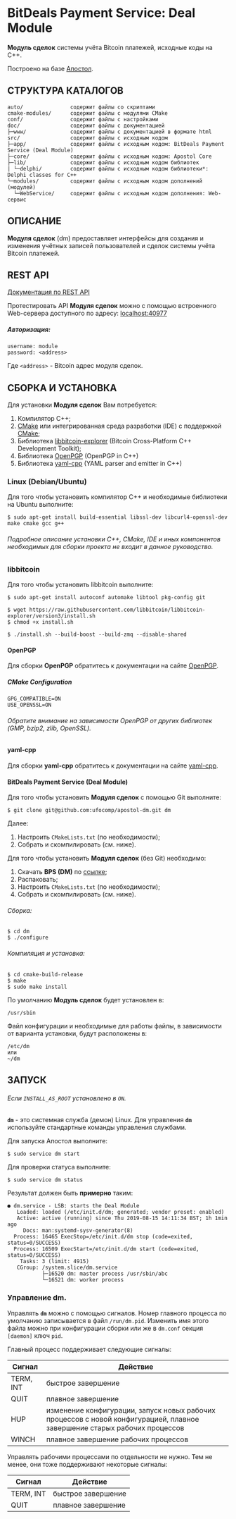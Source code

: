 # BitDeals Payment Service: Deal Module

**Модуль сделок** системы учёта Bitcoin платежей, исходные коды на C++.

Построено на базе [Апостол](https://github.com/ufocomp/apostol).

СТРУКТУРА КАТАЛОГОВ
-
    auto/               содержит файлы со скриптами
    cmake-modules/      содержит файлы с модулями CMake
    conf/               содержит файлы с настройками
    doc/                содержит файлы с документацией
    ├─www/              содержит файлы с документацией в формате html
    src/                содержит файлы с исходным кодом
    ├─app/              содержит файлы с исходным кодом: BitDeals Payment Service (Deal Module)
    ├─core/             содержит файлы с исходным кодом: Apostol Core
    ├─lib/              содержит файлы с исходным кодом библиотек
    | └─delphi/         содержит файлы с исходным кодом библиотеки*: Delphi classes for C++
    └─modules/          содержит файлы с исходным кодом дополнений (модулей)
      └─WebService/     содержит файлы с исходным кодом дополнения: Web-сервис

ОПИСАНИЕ
-

**Модуля сделок** (dm) предоставляет интерфейсы для создания и изменения учётных записей пользователей и сделок системы учёта Bitcoin платежей.

REST API
-

[Документация по REST API](./doc/REST-API-ru.md)

Протестировать API **Модуля сделок** можно с помощью встроенного Web-сервера доступного по адресу: [localhost:40977](http://localhost:40977)

##### Авторизация:
    username: module
    password: <address> 

Где `<address>` - Bitcoin адрес модуля сделок.

СБОРКА И УСТАНОВКА
-
Для установки **Модуля сделок** Вам потребуется:

1. Компилятор C++;
1. [CMake](https://cmake.org) или интегрированная среда разработки (IDE) с поддержкой [CMake](https://cmake.org);
1. Библиотека [libbitcoin-explorer](https://github.com/libbitcoin/libbitcoin-explorer/tree/version3) (Bitcoin Cross-Platform C++ Development Toolkit);
1. Библиотека [OpenPGP](https://github.com/calccrypto/OpenPGP) (OpenPGP in C++)
1. Библиотека [yaml-cpp](https://github.com/jbeder/yaml-cpp) (YAML parser and emitter in C++)

### Linux (Debian/Ubuntu)

Для того чтобы установить компилятор C++ и необходимые библиотеки на Ubuntu выполните:
~~~
$ sudo apt-get install build-essential libssl-dev libcurl4-openssl-dev make cmake gcc g++
~~~

###### Подробное описание установки C++, CMake, IDE и иных компонентов необходимых для сборки проекта не входит в данное руководство. 

### libbitcoin

Для того чтобы установить libbitcoin выполните:
~~~
$ sudo apt-get install autoconf automake libtool pkg-config git
~~~
~~~
$ wget https://raw.githubusercontent.com/libbitcoin/libbitcoin-explorer/version3/install.sh
$ chmod +x install.sh
~~~
~~~
$ ./install.sh --build-boost --build-zmq --disable-shared
~~~

#### OpenPGP

Для сборки **OpenPGP** обратитесь к документации на сайте [OpenPGP](https://github.com/calccrypto/OpenPGP).

##### CMake Configuration
~~~
GPG_COMPATIBLE=ON
USE_OPENSSL=ON
~~~

###### Обратите внимание на зависимости OpenPGP от других библиотек (GMP, bzip2, zlib, OpenSSL).

#### yaml-cpp

Для сборки **yaml-cpp** обратитесь к документации на сайте [yaml-cpp](https://github.com/jbeder/yaml-cpp).

#### BitDeals Payment Service (Deal Module)

Для того чтобы установить **Модуля сделок** с помощью Git выполните:
~~~
$ git clone git@github.com:ufocomp/apostol-dm.git dm
~~~
Далее:
1. Настроить `CMakeLists.txt` (по необходимости);
1. Собрать и скомпилировать (см. ниже).

Для того чтобы установить **Модуля сделок** (без Git) необходимо:

1. Скачать **BPS (DM)** по [ссылке](https://github.com/ufocomp/apostol-dm/archive/master.zip);
1. Распаковать;
1. Настроить `CMakeLists.txt` (по необходимости);
1. Собрать и скомпилировать (см. ниже).

###### Сборка:
~~~
$ cd dm
$ ./configure
~~~

###### Компиляция и установка:
~~~
$ cd cmake-build-release
$ make
$ sudo make install
~~~

По умолчанию **Модуль сделок** будет установлен в:
~~~
/usr/sbin
~~~

Файл конфигурации и необходимые для работы файлы, в зависимости от варианта установки, будут расположены в: 
~~~
/etc/dm
или
~/dm
~~~

ЗАПУСК 
-
###### Если `INSTALL_AS_ROOT` установлено в `ON`.

**`dm`** - это системная служба (демон) Linux. 
Для управления **`dm`** используйте стандартные команды управления службами.

Для запуска Апостол выполните:
~~~
$ sudo service dm start
~~~

Для проверки статуса выполните:
~~~
$ sudo service dm status
~~~

Результат должен быть **примерно** таким:
~~~
● dm.service - LSB: starts the Deal Module
   Loaded: loaded (/etc/init.d/dm; generated; vendor preset: enabled)
   Active: active (running) since Thu 2019-08-15 14:11:34 BST; 1h 1min ago
     Docs: man:systemd-sysv-generator(8)
  Process: 16465 ExecStop=/etc/init.d/dm stop (code=exited, status=0/SUCCESS)
  Process: 16509 ExecStart=/etc/init.d/dm start (code=exited, status=0/SUCCESS)
    Tasks: 3 (limit: 4915)
   CGroup: /system.slice/dm.service
           ├─16520 dm: master process /usr/sbin/abc
           └─16521 dm: worker process
~~~

### **Управление dm**.

Управлять **`dm`** можно с помощью сигналов.
Номер главного процесса по умолчанию записывается в файл `/run/dm.pid`. 
Изменить имя этого файла можно при конфигурации сборки или же в `dm.conf` секция `[daemon]` ключ `pid`. 

Главный процесс поддерживает следующие сигналы:

|Сигнал   |Действие          |
|---------|------------------|
|TERM, INT|быстрое завершение|
|QUIT     |плавное завершение|
|HUP	  |изменение конфигурации, запуск новых рабочих процессов с новой конфигурацией, плавное завершение старых рабочих процессов|
|WINCH    |плавное завершение рабочих процессов|	

Управлять рабочими процессами по отдельности не нужно. Тем не менее, они тоже поддерживают некоторые сигналы:

|Сигнал   |Действие          |
|---------|------------------|
|TERM, INT|быстрое завершение|
|QUIT	  |плавное завершение|
